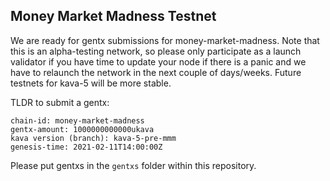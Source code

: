 ## Money Market Madness Testnet

We are ready for gentx submissions for money-market-madness. Note that this is an alpha-testing network, so please only participate as a launch validator if you have time to update your node if there is a panic and we have to relaunch the network in the next couple of days/weeks. Future testnets for kava-5 will be more stable.


TLDR to submit a gentx:

```
chain-id: money-market-madness
gentx-amount: 1000000000000ukava
kava version (branch): kava-5-pre-mmm
genesis-time: 2021-02-11T14:00:00Z
```

Please put gentxs in the `gentxs` folder within this repository.
